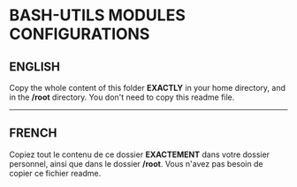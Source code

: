 # BASH-UTILS MODULES CONFIGURATIONS

## ENGLISH

Copy the whole content of this folder **EXACTLY** in your home directory, and in the **/root** directory. You don't need to copy this readme file.

---

## FRENCH

Copiez tout le contenu de ce dossier **EXACTEMENT** dans votre dossier personnel, ainsi que dans le dossier **/root**. Vous n'avez pas besoin de copier ce fichier readme.

